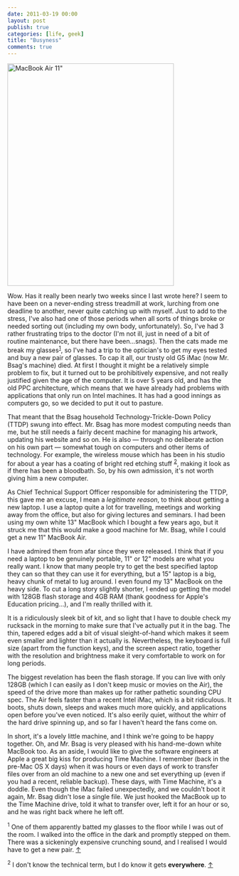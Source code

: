 ```yaml
---
date: 2011-03-19 00:00
layout: post
publish: true
categories: [life, geek]
title: "Busyness"
comments: true
---
```


<a class="image" href="http://www.flickr.com/photos/bsag/5539782521/" title="MacBook Air 11&quot; by bsag, on Flickr"><img src="http://farm6.static.flickr.com/5219/5539782521_b0acc943d6.jpg" width="374" height="500" alt="MacBook Air 11&quot;" /></a>

Wow. Has it really been nearly two weeks since I last wrote here? I seem to have been on a never-ending stress treadmill at work, lurching from one deadline to another, never quite catching up with myself. Just to add to the stress, I've also had one of those periods when all sorts of things broke or needed sorting out (including my own body, unfortunately).
So, I've had 3 rather frustrating trips to the doctor (I'm not ill, just in need of a bit of routine maintenance, but there have been...snags). Then the cats made me break my glasses<sup id="r1-190311"><a href="#f1-190311">1</a></sup>,
so I've had a trip to the optician's to get my eyes tested and buy a new pair of glasses. To cap it all, our trusty old G5 iMac (now Mr. Bsag's machine) died. At first I thought it might be a relatively simple problem to fix, but it turned out to be prohibitively expensive, and not really justified given the age of the computer. It is over 5 years old, and has the old PPC architecture, which means that we have already had problems with applications that only run on Intel machines. It has had a good innings as computers go, so we decided to put it out to pasture.

That meant that the Bsag household Technology-Trickle-Down Policy (TTDP) swung into effect. Mr. Bsag has more modest computing needs than me, but he still needs a fairly decent machine for managing his artwork, updating his website and so on. He is also &mdash; through no deliberate action on his own part &mdash; somewhat tough on computers and other items of technology. For example, the wireless mouse which has been in his studio for about a year has a coating of bright red etching stuff
<sup id="r2-190311"><a href="#f2-190311">2</a></sup>, making it look as if there has been a bloodbath. So, by his own admission, it's not worth giving him a new computer.

As Chief Technical Support Officer responsible for administering the TTDP, this gave me an excuse, I mean a <em>legitimate reason</em>, to think about getting a new laptop. I use a laptop quite a lot for travelling, meetings and working away from the office, but also for giving lectures and seminars. I had been using my own white 13" MacBook which I bought a few years ago, but it struck me that this would make a good machine for Mr. Bsag, while I could get a new 11" MacBook Air.

I have admired them from afar since they were released. I think that if you need a laptop to be genuinely portable, 11" or 12" models are what you really want. I know that many people try to get the best specified laptop they can so that they can use it for everything, but a 15" laptop is a big, heavy chunk of metal to lug around. I even found my 13" MacBook on the heavy side. To cut a long story slightly shorter, I ended up getting the model with 128GB flash storage and 4GB RAM (thank goodness for Apple's Education pricing...), and I'm really thrilled with it.

It is a ridiculously sleek bit of kit, and so light that I have to double check my rucksack in the morning to make sure that I've actually put it in the bag. The thin, tapered edges add a bit of visual sleight-of-hand which makes it seem even smaller and lighter than it actually is. Nevertheless, the keyboard is full size (apart from the function keys), and the screen aspect ratio, together with the resolution and brightness make it very comfortable to work on for long periods.

The biggest revelation has been the flash storage. If you can live with only 128GB (which I can easily as I don't keep music or movies on the Air), the speed of the drive more than makes up for rather pathetic sounding CPU spec. The Air feels faster than a recent Intel iMac, which is a bit ridiculous. It boots, shuts down, sleeps and wakes much more quickly, and applications open before you've even noticed. It's also eerily quiet, without the whirr of the hard drive spinning up, and so far I haven't heard the fans come on.

In short, it's a lovely little machine, and I think we're going to be happy together. Oh, and Mr. Bsag is very pleased with his hand-me-down white MacBook too. As an aside, I would like to give the software engineers at Apple a great big kiss for producing Time Machine. I remember (back in the pre-Mac OS X days) when it was hours or even days of work to transfer files over from an old machine to a new one and set everything up (even if you had a recent, reliable backup). These days, with Time Machine, it's a doddle. Even though the iMac failed unexpectedly, and we couldn't boot it again, Mr. Bsag didn't lose a single file. We just hooked the MacBook up to the Time Machine drive, told it what to transfer over, left it for an hour or so, and he was right back where he left off.

<p><sup id="f1-190311">1</sup> One of them apparently batted my glasses to the floor while I was out of the room. I walked into the office in the dark and promptly stepped on them. There was a sickeningly expensive crunching sound, and I realised I would have to get a new pair. <a href="#r1-190311">&uarr;</a></p>

<p><sup id="f2-190311">2</sup> I don't know the technical term, but I do know it gets <strong>everywhere</strong>. <a href="#r2-190311">&uarr;</a></p>

